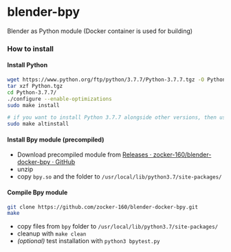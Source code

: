 # blender-bpy

Blender as Python module (Docker container is used for building)

### How to install

#### Install Python

```bash
wget https://www.python.org/ftp/python/3.7.7/Python-3.7.7.tgz -O Python.tgz
tar xzf Python.tgz
cd Python-3.7.7/
./configure --enable-optimizations
sudo make install

# if you want to install Python 3.7.7 alongside other versions, then use instead:
sudo make altinstall
```

#### Install Bpy module (precompiled)

- Download precompiled module from [Releases · zocker-160/blender-docker-bpy · GitHub](https://github.com/zocker-160/blender-docker-bpy/releases)
- unzip
- copy `bpy.so` and the folder to `/usr/local/lib/python3.7/site-packages/`

#### Compile Bpy module

```bash
git clone https://github.com/zocker-160/blender-docker-bpy.git
make
```

- copy files from `bpy` folder to `/usr/local/lib/python3.7/site-packages/`
- cleanup with `make clean`
- *(optional)* test installation with `python3 bpytest.py`
